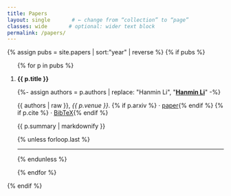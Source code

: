 ```yaml
---
title: Papers
layout: single       # ← change from “collection” to “page”
classes: wide       # optional: wider text block
permalink: /papers/
---
```


{% assign pubs = site.papers | sort:"year" | reverse %}
{% if pubs %}
<ol class="paper-list">
{% for p in pubs %}
<li>

<p><strong>{{ p.title }}</strong></p>

{%- assign authors = p.authors
     | replace: "Hanmin Li",
                "<strong><u>Hanmin&nbsp;Li</u></strong>" -%}

<p>
  <span class="authors">{{ authors | raw }}</span>,
  <em>{{ p.venue }}</em>.
  {% if p.arxiv %} · <a href="{{ p.arxiv }}">paper</a>{% endif %}
  {% if p.cite  %} · <a href="{{ p.cite }}">BibTeX</a>{% endif %}
</p>

<p>{{ p.summary | markdownify }}</p>

</li>

{% unless forloop.last %}
<hr>
{% endunless %}

{% endfor %}
</ol>
{% endif %}

